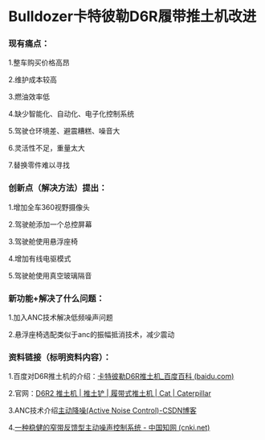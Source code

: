 # Bulldozer卡特彼勒D6R履带推土机改进

### 现有痛点：

1.整车购买价格高昂

2.维护成本较高

3.燃油效率低

4.缺少智能化、自动化、电子化控制系统

5.驾驶仓环境差、避震糟糕、噪音大

6.灵活性不足，重量太大

7.替换零件难以寻找

### 创新点（解决方法）提出：

1.增加全车360视野摄像头

2.驾驶舱添加一个总控屏幕

3.驾驶舱使用悬浮座椅

4.增加有线电驱模式

5.驾驶舱使用真空玻璃隔音

### 新功能+解决了什么问题：

1.加入ANC技术解决低频噪声问题

2.悬浮座椅选配类似于anc的振幅抵消技术，减少震动

### 资料链接（标明资料内容）：

1.百度对D6R推土机的介绍：[卡特彼勒D6R推土机\_百度百科 (baidu.com)](https://baike.baidu.com/item/%E5%8D%A1%E7%89%B9%E5%BD%BC%E5%8B%92D6R%E6%8E%A8%E5%9C%9F%E6%9C%BA/977069)

2.官网：[D6R2 推土机 | 推土铲 | 履带式推土机 | Cat | Caterpillar](https://www.cat.com/zh_CN/products/new/equipment/dozers/medium-dozers/112920.html)

3.ANC技术介绍[主动降噪(Active Noise Control)-CSDN博客](https://blog.csdn.net/qq_34218078/article/details/102830557)

4.[一种稳健的窄带反馈型主动噪声控制系统 - 中国知网 (cnki.net)](https://kns.cnki.net/kcms2/article/abstract?v=0Q9DRdE4I9dDmOpTrMXhP0N-iATp64D6XtqTD6uU1sOCo2i8VnduDlErCVCEWRwDIT_maFhNt8Ue1OwXSddxDYfhLNyz0h6GswrFhEOwzxJ8D35hEEiCSVviTmtjxKIomw1c_WkHRrA=&uniplatform=NZKPT&language=CHS)
